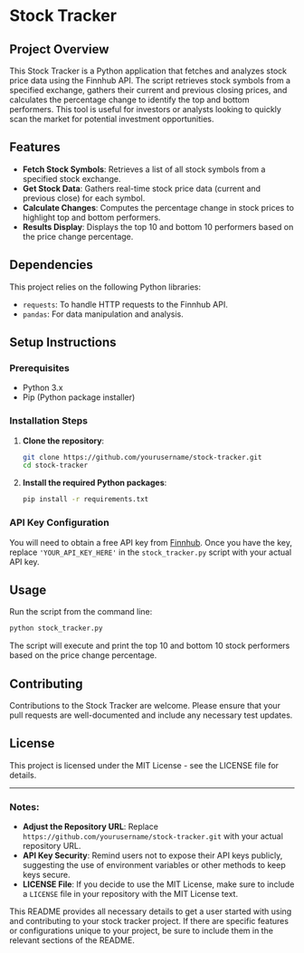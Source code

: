 # Stock Tracker

## Project Overview
This Stock Tracker is a Python application that fetches and analyzes stock price data using the Finnhub API. The script retrieves stock symbols from a specified exchange, gathers their current and previous closing prices, and calculates the percentage change to identify the top and bottom performers. This tool is useful for investors or analysts looking to quickly scan the market for potential investment opportunities.

## Features
- **Fetch Stock Symbols**: Retrieves a list of all stock symbols from a specified stock exchange.
- **Get Stock Data**: Gathers real-time stock price data (current and previous close) for each symbol.
- **Calculate Changes**: Computes the percentage change in stock prices to highlight top and bottom performers.
- **Results Display**: Displays the top 10 and bottom 10 performers based on the price change percentage.

## Dependencies
This project relies on the following Python libraries:
- `requests`: To handle HTTP requests to the Finnhub API.
- `pandas`: For data manipulation and analysis.

## Setup Instructions

### Prerequisites
- Python 3.x
- Pip (Python package installer)

### Installation Steps
1. **Clone the repository**:
   ```bash
   git clone https://github.com/yourusername/stock-tracker.git
   cd stock-tracker
   ```

2. **Install the required Python packages**:
   ```bash
   pip install -r requirements.txt
   ```

### API Key Configuration
You will need to obtain a free API key from [Finnhub](https://finnhub.io/). Once you have the key, replace `'YOUR_API_KEY_HERE'` in the `stock_tracker.py` script with your actual API key.

## Usage
Run the script from the command line:
```bash
python stock_tracker.py
```

The script will execute and print the top 10 and bottom 10 stock performers based on the price change percentage.

## Contributing
Contributions to the Stock Tracker are welcome. Please ensure that your pull requests are well-documented and include any necessary test updates.

## License
This project is licensed under the MIT License - see the LICENSE file for details.

---

### Notes:
- **Adjust the Repository URL**: Replace `https://github.com/yourusername/stock-tracker.git` with your actual repository URL.
- **API Key Security**: Remind users not to expose their API keys publicly, suggesting the use of environment variables or other methods to keep keys secure.
- **LICENSE File**: If you decide to use the MIT License, make sure to include a `LICENSE` file in your repository with the MIT License text.

This README provides all necessary details to get a user started with using and contributing to your stock tracker project. If there are specific features or configurations unique to your project, be sure to include them in the relevant sections of the README.
